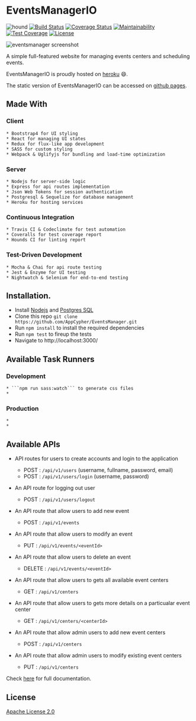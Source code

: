 # EventsManagerIO
![hound](https://camo.githubusercontent.com/23ee7a697b291798079e258bbc25434c4fac4f8b/68747470733a2f2f696d672e736869656c64732e696f2f62616467652f50726f7465637465645f62792d486f756e642d6138373364312e737667 "hound")
[![Build Status](https://travis-ci.org/AppCypher/EventsManager.svg?branch=dev)](https://travis-ci.org/AppCypher/EventsManager "travis")
[![Coverage Status](https://coveralls.io/repos/github/AppCypher/EventsManager/badge.svg?branch=ch-continuous-integration-153009907)](https://coveralls.io/github/AppCypher/EventsManager?branch=ch-continuous-integration-153009907 "coveralls")
[![Maintainability](https://api.codeclimate.com/v1/badges/7c612f2c1714c2378112/maintainability)](https://codeclimate.com/github/AppCypher/EventsManager/maintainability "codeclimate-maintainability")
[![Test Coverage](https://api.codeclimate.com/v1/badges/7c612f2c1714c2378112/test_coverage)](https://codeclimate.com/github/AppCypher/EventsManager/test_coverage "codeclimate-test-coverage")
[![License](https://img.shields.io/badge/License-Apache%202.0-blue.svg)](https://opensource.org/licenses/Apache-2.0)

![eventsmanager screenshot](https://github.com/AppCypher/EventsManager/blob/api-test/template/images/screenshot.png "events manager")

A simple full-featured website for managing events centers and scheduling events.

EventsManagerIO is proudly hosted on [heroku](https://events-manager-io.herokuapp.com/) :smile:.

The static version of EventsManagerIO can be accessed on [github pages](https://appcypher.github.io/EventsManager/template).

## Made With 
  ### Client
    * Bootstrap4 for UI styling 
    * React for managing UI states
    * Redux for flux-like app development
    * SASS for custom styling 
    * Webpack & Uglifyjs for bundling and load-time optimization

  ### Server
    * Nodejs for server-side logic
    * Express for api routes implementation
    * Json Web Tokens for session authentication
    * Postgresql & Sequelize for database management
    * Heroku for hosting services 

  ### Continuous Integration
    * Travis CI & Codeclimate for test automation
    * Coveralls for test coverage report
    * Hounds CI for linting report
  
  ### Test-Driven Development
    * Mocha & Chai for api route testing 
    * Jest & Enzyme for UI testing 
    * Nightwatch & Selenium for end-to-end testing
    


## Installation.
  * Install [Nodejs](https://nodejs.org/en/download/) and [Postgres SQL](https://www.postgresql.org/download/)
  * Clone this repo ``` git clone https://github.com/AppCypher/EventsManager.git ```
  * Run ```npm install``` to install the required dependencies
  * Run ```npm test``` to fireup the tests
  * Navigate to http://localhost:3000/


## Available Task Runners
  ### Development 
    * ```npm run sass:watch``` to generate css files 
    * 

  ### Production 
    *
    *


## Available APIs
- API routes for users to create accounts and login to the application
  * POST : ```/api/v1/users```  (username, fullname, password, email)
  *  POST : ```/api/v1/users/login``` (username, password)

- An API route for logging out user
  * POST : ```/api/v1/users/logout```

- An API route that allow users to add new event
  * POST : ```/api/v1/events``` 

- An API route that allow users to modify an event
  * PUT : ```/api/v1/events/<eventId>``` 

- An API route that allow users to delete an event
  * DELETE : ```/api/v1/events/<eventId>``` 

- An API route that allow users to gets all available event centers
  * GET : ```/api/v1/centers```

- An API route that allow users to gets more details on a particualar event center
  * GET : ```/api/v1/centers/<centerId>```

- An API route that allow admin users to add new event centers 
  * POST : ```/api/v1/centers```

- An API route that allow admin users to modify existing event centers 
  * PUT : ```/api/v1/centers```


Check [here](https://app.swaggerhub.com/apis/appcypher/eventsmanager/1.0.0) for full documentation.

## License
[Apache License 2.0](https://github.com/AppCypher/HelloBooks/blob/master/LICENSE)
